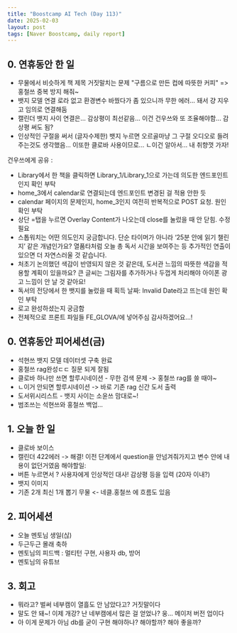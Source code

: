 ```yaml
---
title: "Boostcamp AI Tech (Day 113)"
date: 2025-02-03
layout: post
tags: [Naver Boostcamp, daily report]
---
```

## 0. 연휴동안 한 일
- 무물에서 비슷하게 책 제목 거짓말치는 문제 "구름으로 만든 컵에 따뜻한 커피" => 홍철쓰 중복 방지 해줘~
- 뱃지 모델 연결 로라 없고 환경변수 바꿨다가 좀 있으니까 무한 에러... 돼서 걍 지우고 임의로 연결해둠 
- 캘린더 뱃지 사이 연결은... 감상평이 최선같음... 이건 건우쓰와 또 조율해야함... 감상평 써도 됨? 
- 인상적인 구절을 써서 (글자수제한) 뱃지 누르면 오르골마냥 그 구절 오디오로 들려주는것도 생각했음... 이또한 클로바 사용이므로...
ㄴ이건 알아서... 내 취향껏 가자!

건우쓰에게 공유 :
- Library에서 한 책을 클릭하면 Library_1/Library_1으로 가는데 의도한 엔드포인트인지 확인 부탁
- home_3에서 calendar로 연결되는데 엔드포인트 변경된 걸 적용 안한 듯
- calendar 페이지의 문제인지, home_3인지 여전히 반복적으로 POST 요청. 원인 확인 부탁
- 상단 =탭을 누르면 Overlay Content가 나오는데 close를 눌렀을 때 안 닫힘. 수정 필요
- 스톱워치는 어떤 의도인지 궁금합니다. 단순 타이머가 아니라 ‘25분 안에 읽기 챌린지’ 같은 개념인가요? 열품타처럼 오늘 총 독서 시간을 보여주는 등 추가적인 연출이 있으면 더 자연스러울 것 같습니다.
- 처초기 논의했던 색감이 반영되지 않은 것 같은데, 도서관 느낌의 따뜻한 색감을 적용할 계획이 있을까요? 큰 글씨는 그림자를 추가하거나 두껍게 처리해야 아이폰 광고 느낌이 안 날 것 같아요!
- 독서의 전당에서 한 뱃지를 눌렀을 때 획득 날짜: Invalid Date라고 뜨는데 원인 확인 부탁
- 로고 완성하셨는지 궁금함
- 전체적으로 프론트 파일들 FE_GLOVA/에 넣어주심 감사하겠어요...!

## 0. 연휴동안 피어세션(금)
- 석현쓰 뱃지 모델 데이터셋 구축 완료
- 홍철쓰 rag완성ㄷㄷ 질문 되게 잘됨
- 클로바 하나만 쓰면 할루시네이션 - 무한 검색 문제 -> 홍철쓰 rag를 쓸 때야~
- ㄴ이거 안되면 할루시네이션 -> 바로 기존 rag 신간 도서 출력
- 도서위시리스트 - 뱃지 사이는 소윤쓰 맘대로~!
- 범조쓰는 석현쓰와 홍철쓰 백업...

## 1. 오늘 한 일
- 클로바 보이스
- 캘린더 422에러 -> 해결! 이전 단계에서 question을 안넘겨줘가지고 변수 안에 내용이 없던거였음
해야할일:
- 버튼 누르면서 ? 사용자에게 인상적인 대사! 감상평 등을 입력 (20자 이내?) 
- 뱃지 이미지 
- 기존 2개 최신 1개 뽑기 무물 <- 네클.홍철쓰 에 흐름도 있음

## 2. 피어세션
- 오늘 멘토님 생일(싢)
- 두근두근 몰래 축하
- 멘토님의 피드백 : 멀티턴 구현, 사용자 db, 방어
- 멘토님의 유튜브

## 3. 회고
- 뭐라고? 벌써 네부캠이 열흘도 안 남았다고? 거짓말이다
- 말도 안 돼~! 이제 개강? 난 네부캠에서 많은 걸 얻었나? 웅... 메이저 버전 업이다
- 아 이게 문제가 아님 db를 굳이 구현 해야하나? 해야할까? 해야 좋을까?